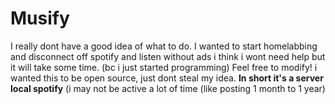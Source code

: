 # Musify
I really dont have a good idea of what to do. I wanted to start homelabbing and disconnect off spotify and listen without ads i think i wont need help but it will take some time. (bc i just started programming) Feel free to modify! i wanted this to be open source, just dont steal my idea. **In short it's a server local spotify** (i may not be active a lot of time (like posting 1 month to 1 year)
